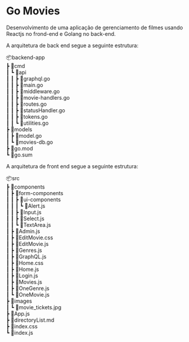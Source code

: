 # Go Movies
Desenvolvimento de uma aplicação de gerenciamento de filmes usando Reactjs no frond-end e Golang no back-end.

A arquitetura de back end segue a seguinte estrutura:

📦backend-app \
 ┣ 📂cmd \
 ┃ ┗ 📂api \
 ┃ ┃ ┣ 📜graphql.go \
 ┃ ┃ ┣ 📜main.go \
 ┃ ┃ ┣ 📜middleware.go \
 ┃ ┃ ┣ 📜movie-handlers.go \
 ┃ ┃ ┣ 📜routes.go \
 ┃ ┃ ┣ 📜statusHandler.go \
 ┃ ┃ ┣ 📜tokens.go \
 ┃ ┃ ┗ 📜utilities.go \
 ┣ 📂models \
 ┃ ┣ 📜model.go \
 ┃ ┗ 📜movies-db.go \
 ┣ 📜go.mod \
 ┗ 📜go.sum 
        
A arquitetura de front end segue a seguinte estrutura:

  📦src \
 ┣ 📂components \
 ┃ ┣ 📂form-components \
 ┃ ┃ ┣ 📂ui-components \
 ┃ ┃ ┃ ┗ 📜Alert.js \
 ┃ ┃ ┣ 📜Input.js \
 ┃ ┃ ┣ 📜Select.js \
 ┃ ┃ ┗ 📜TextArea.js \
 ┃ ┣ 📜Admin.js \
 ┃ ┣ 📜EditMovie.css \
 ┃ ┣ 📜EditMovie.js \
 ┃ ┣ 📜Genres.js \
 ┃ ┣ 📜GraphQL.js \
 ┃ ┣ 📜Home.css \
 ┃ ┣ 📜Home.js \
 ┃ ┣ 📜Login.js \
 ┃ ┣ 📜Movies.js \
 ┃ ┣ 📜OneGenre.js \
 ┃ ┗ 📜OneMovie.js \
 ┣ 📂images \
 ┃ ┗ 📜movie_tickets.jpg \
 ┣ 📜App.js \
 ┣ 📜directoryList.md \
 ┣ 📜index.css \
 ┗ 📜index.js
  
        
